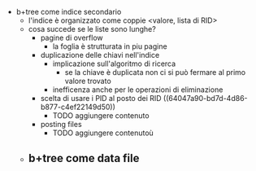 - b+tree come indice secondario
	- l'indice è organizzato come coppie <valore, lista di RID>
	- cosa succede se le liste sono lunghe?
		- pagine di overflow
			- la foglia è strutturata in piu pagine
		- duplicazione delle chiavi nell'indice
			- implicazione sull'algoritmo di ricerca
				- se la chiave è duplicata non ci si può fermare al primo valore trovato
			- inefficenza anche per le operazioni di eliminazione
		- scelta di usare i PID al posto dei RID ((64047a90-bd7d-4d86-b877-c4ef22149d50))
			- TODO aggiungere contenuto
		- posting files
			- TODO aggiungere contenutoù
	- b+tree come data file
		-